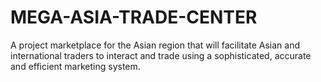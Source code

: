 # MEGA-ASIA-TRADE-CENTER
A project marketplace for the Asian region that will facilitate Asian and international traders to interact and trade using a sophisticated, accurate and efficient marketing system.
